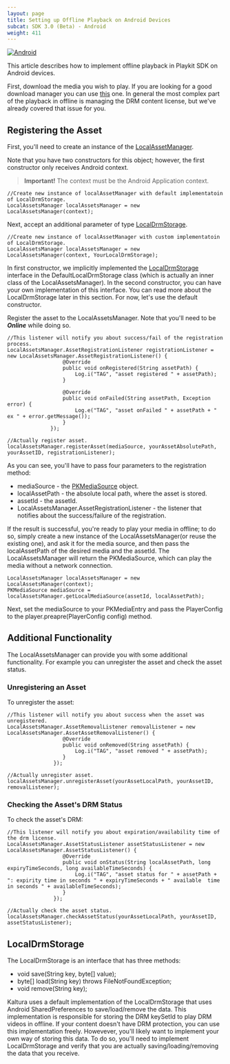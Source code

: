 ```yaml
---
layout: page
title: Setting up Offline Playback on Android Devices
subcat: SDK 3.0 (Beta) - Android
weight: 411
---
```


[![Android](https://img.shields.io/badge/Android-Supported-green.svg)](https://github.com/kaltura/playkit-android)

This article describes how to implement offline playback in Playkit SDK on Android devices. 

First, download the media you wish to play. If you are looking for a good download manager you can use [this](https://github.com/kaltura/playkit-dtg-android) one. In general the most complex part of the playback in offline is managing the DRM content license, but we've already covered that issue for you.

## Registering the Asset  

First, you'll need to create an instance of the [LocalAssetManager](https://github.com/kaltura/playkit-android/blob/develop/playkit/src/main/java/com/kaltura/playkit/LocalAssetsManager.java).

Note that you have two constructors for this object; however, the first constructor only receives Android context.

>**Important!** The context must be the Android Application context.

  ```
  //Create new instance of localAssetManager with default implementatoin of LocalDrmStorage.
  LocalAssetsManager localAssetsManager = new LocalAssetsManager(context);
  ```

Next, accept an additional parameter of type [LocalDrmStorage](https://github.com/kaltura/playkit-android/blob/develop/playkit/src/main/java/com/kaltura/playkit/LocalDrmStorage.java).

  ```
  //Create new instance of localAssetManager with custom implementatoin of LocalDrmStorage.
  LocalAssetsManager localAssetsManager = new LocalAssetsManager(context, YourLocalDrmStorage);
  ```

In first constructor, we implicitly implemented the [LocalDrmStorage](https://github.com/kaltura/playkit-android/blob/develop/playkit/src/main/java/com/kaltura/playkit/LocalDrmStorage.java) interface in the DefaultLocalDrmStorage class (which is actually an inner class of the LocalAssetsManager). In the second constructor, you can have your own implementation of this interface. You can read more about the LocalDrmStorage later in this section. For now, let's use the default constructor.

Register the asset to the LocalAssetsManager. Note that you'll need to be ***Online*** while doing so.

  ```
  //This listener will notify you about success/fail of the registration process.
  LocalAssetsManager.AssetRegistrationListener registrationListener = new LocalAssetsManager.AssetRegistrationListener() {
                    @Override
                    public void onRegistered(String assetPath) {
                        Log.i("TAG", "asset registered " + assetPath);
                    }

                    @Override
                    public void onFailed(String assetPath, Exception error) {
                        Log.e("TAG", "asset onFailed " + assetPath + " ex " + error.getMessage());
                    }
                });

  //Actually register asset.
  localAssetsManager.registerAsset(mediaSource, yourAssetAbsolutePath, yourAssetID, registrationListener);

  ```
As you can see, you'll have to pass four parameters to the registration method:

- mediaSource - the [PKMediaSource]() object.
- localAssetPath - the absolute local path, where the asset is stored.
- assetId - the assetId.
- LocalAssetsManager.AssetRegistrationListener - the listener that notifies about the success/failure of the registration.

If the result is successful, you're ready to play your media in offline; to do so, simply create a new instance of the LocalAssetsManager(or reuse the existing one), and ask it for the media source, and then pass the localAssetPath of the desired media and the assetId. The LocalAssetsManager will return the PKMediaSource, which can play the media without a network connection.

  ```
  LocalAssetsManager localAssetsManager = new LocalAssetsManager(context);
  PKMediaSource mediaSource = localAssetsManager.getLocalMediaSource(assetId, localAssetPath);
 
  ```

Next, set the mediaSource to your PKMediaEntry and pass the PlayerConfig to the player.preapre(PlayerConfig config) method.

## Additional Functionality  

The LocalAssetsManager can provide you with some additional functionality. For example you can unregister the asset and check the asset status. 

### Unregistering an Asset  

To unregister the asset:

  ```
  //This listener will notify you about success when the asset was unregistered.
  LocalAssetsManager.AssetRemovalListener removalListener = new LocalAssetsManager.AssetAssetRemovalListener() {
                    @Override
                    public void onRemoved(String assetPath) {
                        Log.i("TAG", "asset removed " + assetPath);
                    }
         		 });

  //Actually unregister asset.
  localAssetsManager.unregisterAsset(yourAssetLocalPath, yourAssetID, removalListener);

  ```
### Checking the Asset's DRM Status  

To check the asset's DRM:

  ```
  //This listener will notify you about expiration/availability time of the drm license.
  LocalAssetsManager.AssetStatusListener assetStatusListener = new LocalAssetsManager.AssetStatusListener() {
                    @Override
                    public void onStatus(String localAssetPath, long expiryTimeSeconds, long availableTimeSeconds) {
                        Log.i("TAG", "asset status for " + assetPath + ": expirity time in seconds " + expiryTimeSeconds + " available  time in seconds " + availableTimeSeconds);
                    }
         		 });

  //Actually check the asset status.
  localAssetsManager.checkAssetStatus(yourAssetLocalPath, yourAssetID, assetStatusListener);
  ```

## LocalDrmStorage  

The LocalDrmStorage is an interface that has three methods:

- void save(String key, byte[] value);
- byte[] load(String key) throws FileNotFoundException;
- void remove(String key);

Kaltura uses a default implementation of the LocalDrmStorage that uses Android SharedPreferences to save/load/remove the data. This implementation is responsible for storing the DRM keySetId to play DRM videos in offline. If your content doesn't have DRM protection, you can use this implementation freely. Howevever, you'll likely want to implement your own way of storing this data. To do so, you'll need to implement LocalDrmStorage and verify that you are actually saving/loading/removing the data that you receive.

